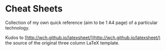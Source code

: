 # Cheat Sheets

Collection of my own quick reference (aim to be 1 A4 page) of a particular technology.

Kudos to [http://wch.github.io/latexsheet/](http://wch.github.io/latexsheet/) the source of the original three column LaTeX template.

